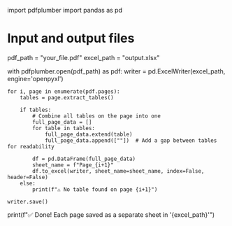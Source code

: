 import pdfplumber
import pandas as pd

# Input and output files
pdf_path = "your_file.pdf"
excel_path = "output.xlsx"

with pdfplumber.open(pdf_path) as pdf:
    writer = pd.ExcelWriter(excel_path, engine='openpyxl')

    for i, page in enumerate(pdf.pages):
        tables = page.extract_tables()

        if tables:
            # Combine all tables on the page into one
            full_page_data = []
            for table in tables:
                full_page_data.extend(table)
                full_page_data.append([""])  # Add a gap between tables for readability

            df = pd.DataFrame(full_page_data)
            sheet_name = f"Page_{i+1}"
            df.to_excel(writer, sheet_name=sheet_name, index=False, header=False)
        else:
            print(f"⚠️ No table found on page {i+1}")

    writer.save()

print(f"✅ Done! Each page saved as a separate sheet in '{excel_path}'")
